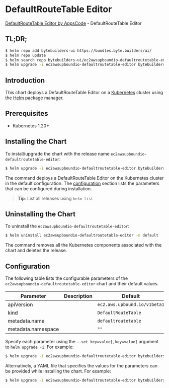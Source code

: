 # DefaultRouteTable Editor

[DefaultRouteTable Editor by AppsCode](https://byte.builders) - DefaultRouteTable Editor

## TL;DR;

```bash
$ helm repo add bytebuilders-ui https://bundles.byte.builders/ui/
$ helm repo update
$ helm search repo bytebuilders-ui/ec2awsupboundio-defaultroutetable-editor --version=v0.4.18
$ helm upgrade -i ec2awsupboundio-defaultroutetable-editor bytebuilders-ui/ec2awsupboundio-defaultroutetable-editor -n default --create-namespace --version=v0.4.18
```

## Introduction

This chart deploys a DefaultRouteTable Editor on a [Kubernetes](http://kubernetes.io) cluster using the [Helm](https://helm.sh) package manager.

## Prerequisites

- Kubernetes 1.20+

## Installing the Chart

To install/upgrade the chart with the release name `ec2awsupboundio-defaultroutetable-editor`:

```bash
$ helm upgrade -i ec2awsupboundio-defaultroutetable-editor bytebuilders-ui/ec2awsupboundio-defaultroutetable-editor -n default --create-namespace --version=v0.4.18
```

The command deploys a DefaultRouteTable Editor on the Kubernetes cluster in the default configuration. The [configuration](#configuration) section lists the parameters that can be configured during installation.

> **Tip**: List all releases using `helm list`

## Uninstalling the Chart

To uninstall the `ec2awsupboundio-defaultroutetable-editor`:

```bash
$ helm uninstall ec2awsupboundio-defaultroutetable-editor -n default
```

The command removes all the Kubernetes components associated with the chart and deletes the release.

## Configuration

The following table lists the configurable parameters of the `ec2awsupboundio-defaultroutetable-editor` chart and their default values.

|     Parameter      | Description |                 Default                 |
|--------------------|-------------|-----------------------------------------|
| apiVersion         |             | <code>ec2.aws.upbound.io/v1beta1</code> |
| kind               |             | <code>DefaultRouteTable</code>          |
| metadata.name      |             | <code>defaultroutetable</code>          |
| metadata.namespace |             | <code>""</code>                         |


Specify each parameter using the `--set key=value[,key=value]` argument to `helm upgrade -i`. For example:

```bash
$ helm upgrade -i ec2awsupboundio-defaultroutetable-editor bytebuilders-ui/ec2awsupboundio-defaultroutetable-editor -n default --create-namespace --version=v0.4.18 --set apiVersion=ec2.aws.upbound.io/v1beta1
```

Alternatively, a YAML file that specifies the values for the parameters can be provided while
installing the chart. For example:

```bash
$ helm upgrade -i ec2awsupboundio-defaultroutetable-editor bytebuilders-ui/ec2awsupboundio-defaultroutetable-editor -n default --create-namespace --version=v0.4.18 --values values.yaml
```

